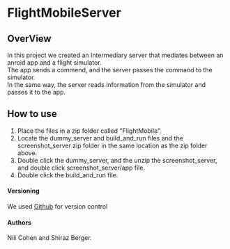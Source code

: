 # FlightMobileServer
## OverView
In this project we created an Intermediary server that mediates between an anroid app and a flight simulator.  
The app sends a commend, and the server passes the command to the simulator.  
In the same way, the server reads information from the simulator and passes it to the app.  

## How to use  
1. Place the files in a zip folder called "FlightMobile".  
2. Locate the dummy_server and build_and_run files and the screenshot_server zip folder in the same location as the zip folder above.  
3. Double click the dummy_server, and the unzip the screenshot_server, and double click screenshot_server/app file.  
4. Double click the build_and_run file.

#### Versioning  
We used [Github](https://github.com/shiraz318/Flight_Simulator) for version control

#### Authors
Nili Cohen and Shiraz Berger.
